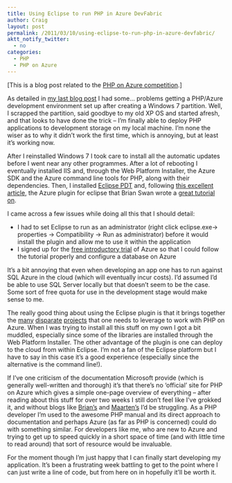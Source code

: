 ```yaml
---
title: Using Eclipse to run PHP in Azure DevFabric
author: Craig
layout: post
permalink: /2011/03/10/using-eclipse-to-run-php-in-azure-devfabric/
aktt_notify_twitter:
  - no
categories:
  - PHP
  - PHP on Azure
---
```

[This is a blog post related to the [PHP on Azure competition][1].]

As detailed in [my last blog post][2] I had some&#8230; problems getting a PHP/Azure development environment set up after creating a Windows 7 partition. Well, I scrapped the partition, said goodbye to my old XP OS and started afresh, and that looks to have done the trick &#8211; I&#8217;m finally able to deploy PHP applications to development storage on my local machine. I&#8217;m none the wiser as to why it didn&#8217;t work the first time, which is annoying, but at least it&#8217;s working now.

After I reinstalled Windows 7 I took care to install all the automatic updates before I went near any other programmes. After a lot of rebooting I eventually installed IIS and, through the Web Platform Installer, the Azure SDK and the Azure command line tools for PHP, along with their dependencies. Then, I installed [Eclipse PDT][3] and, following [this excellent article][4], the Azure plugin for eclipse that Brian Swan wrote a [great tutorial on][5].

I came across a few issues while doing all this that I should detail:

*   I had to set Eclipse to run as an administrator (right click eclipse.exe-> properties -> Compatibility -> Run as administrator) before it would install the plugin and allow me to use it within the application
*   I signed up for the [free introductory trial][6] of Azure so that I could follow the tutorial properly and configure a database on Azure

It&#8217;s a bit annoying that even when developing an app one has to run against SQL Azure in the cloud (which will eventually incur costs). I&#8217;d assumed I&#8217;d be able to use SQL Server locally but that doesn&#8217;t seem to be the case. Some sort of free quota for use in the development stage would make sense to me.

The really good thing about using the Eclipse plugin is that it brings together the [many][7] [disparate][8] [projects][9] that one needs to leverage to work with PHP on Azure. When I was trying to install all this stuff on my own I got a bit muddled, especially since some of the libraries are installed through the Web Platform Installer. The other advantage of the plugin is one can deploy to the cloud from within Eclipse. I&#8217;m not a fan of the Eclipse platform but I have to say in this case it&#8217;s a good experience (especially since the alternative is the command line!).

If I&#8217;ve one criticism of the documentation Microsoft provide (which is generally well-written and thorough) it&#8217;s that there&#8217;s no &#8216;official&#8217; site for PHP on Azure which gives a simple one-page overview of everything &#8211; after reading about this stuff for over two weeks I still don&#8217;t feel like I&#8217;ve grokked it, and without blogs like [Brian&#8217;s][10] and [Maarten&#8217;s][11] I&#8217;d be struggling. As a PHP developer I&#8217;m used to the awesome PHP manual and its direct approach to documentation and perhaps Azure (as far as PHP is concerned) could do with something similar. For developers like me, who are new to Azure and trying to get up to speed quickly in a short space of time (and with little time to read around) that sort of resource would be invaluable.

For the moment though I&#8217;m just happy that I can finally start developing my application. It&#8217;s been a frustrating week battling to get to the point where I can just write a line of code, but from here on in hopefully it&#8217;ll be worth it.

 [1]: http://www.phpazurecontest.com/
 [2]: http://marvelley.com/2011/03/03/24-hours-of-windows/
 [3]: http://www.eclipse.org/pdt/
 [4]: http://www.windowsazure4e.org/download/
 [5]: http://blogs.iis.net/bswan/archive/2010/10/12/using-the-windows-azure-tools-for-eclipse-with-php.aspx
 [6]: http://www.microsoft.com/windowsazure/free-trial/default.aspx
 [7]: http://phpazure.codeplex.com/
 [8]: http://phpazurecontrib.codeplex.com/
 [9]: http://www.interoperabilitybridges.com/projects/windows-azure-command-line-tools-for-php
 [10]: http://blogs.msdn.com/b/brian_swan/
 [11]: http://blog.maartenballiauw.be/